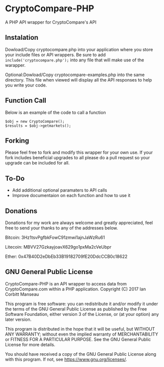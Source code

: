 # CryptoCompare-PHP
A PHP API wrapper for CryptoCompare's API

## Instalation
Dowload/Copy cryptocompare.php into your application where you store your include files or API wrappers. Be sure to add `include('cryptocompare.php');` into any file that will make use of the warapper.

Optional:Dowload/Copy cryptocompare-examples.php into the same directory. This file when viewed will display all the API responses to help you write your code.

## Function Call
Below is an example of the code to call a function
```
$obj = new CryptoCompare();
$results = $obj->getmarkets();
```

## Forking
Please feel free to fork and modify this wrapper for your own use. If your fork includes beneficial upgrades to all please do a pull request so your upgrade can be included for all.

## To-Do
* Add additional optional paramaters to API calls
* Improve documentaion on each function and how to use it

## Donations
Donations for my work are always welcome and greatly appreciated, feel free to send your thanks to any of the addresses below.

Bitcoin:     3Hz1tsvPgfbkFowC91zmwi1ajnJaWzRu61

Litecoin:    MBVV27GzkayjoavX629go1pxMa2cVeUbpr

Ether:       0x47B40D2eDbEb33B19182709fE20DdcCCB0c18622

## GNU General Public License
CryptoCompare-PHP is an API wrapper to access data from CryptoCompare.com within a PHP application.
Copyright (C) 2017  Ian Corbitt Manseau

This program is free software: you can redistribute it and/or modify
it under the terms of the GNU General Public License as published by
the Free Software Foundation, either version 3 of the License, or
(at your option) any later version.

This program is distributed in the hope that it will be useful,
but WITHOUT ANY WARRANTY; without even the implied warranty of
MERCHANTABILITY or FITNESS FOR A PARTICULAR PURPOSE.  See the
GNU General Public License for more details.

You should have received a copy of the GNU General Public License
along with this program.  If not, see <https://www.gnu.org/licenses/>.
